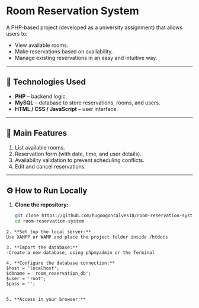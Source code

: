 # Room Reservation System

A PHP-based project (developed as a university assignment) that allows users to:

- View available rooms.
- Make reservations based on availability.
- Manage existing reservations in an easy and intuitive way.

---

## 🚀 Technologies Used

- **PHP** – backend logic.
- **MySQL** – database to store reservations, rooms, and users.
- **HTML / CSS / JavaScript** – user interface.

---

## 📌 Main Features

1. List available rooms.
2. Reservation form (with date, time, and user details).
3. Availability validation to prevent scheduling conflicts.
4. Edit and cancel reservations.

---

## ⚙️ How to Run Locally

1. **Clone the repository:**

   ```bash
   git clone https://github.com/hugoogoncalves18/room-reservation-system.git
   cd room-reservation-system
```
2. **Set tup the local server:**
Use XAMPP or WAMP and place the project folder inside /htdocs

3. **Import the database:**
-Create a new database, using phpmyadmin or the Terminal

4. **Configure the database connection:**
$host = 'localhost';
$dbname = 'room_reservation_db';
$user = 'root';
$pass = '';


5. **Access in your browser:**
